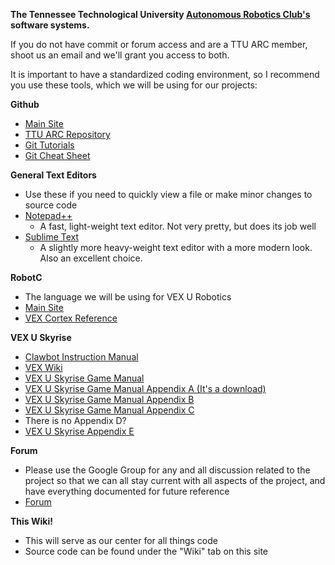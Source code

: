 **The Tennessee Technological University [Autonomous Robotics Club's](http://orgs.tntech.edu/arc/) software systems.**

If you do not have commit or forum access and are a TTU ARC member, shoot us an email and we'll grant you access to both.


It is important to have a standardized coding environment, so I recommend you use these tools, which we will be using for our projects:



**Github**
  * [Main Site](https://github.com/)
  * [TTU ARC Repository](https://github.com/TNTECHARC)
  * [Git Tutorials](https://help.github.com/articles/set-up-git)
  * [Git Cheat Sheet](https://training.github.com/kit/downloads/github-git-cheat-sheet.pdf)


**General Text Editors**
  * Use these if you need to quickly view a file or make minor changes to source code
  * [Notepad++](http://notepad-plus-plus.org/)
    * A fast, light-weight text editor. Not very pretty, but does its job well
  * [Sublime Text](https://www.sublimetext.com/)
    * A slightly more heavy-weight text editor with a more modern look. Also an excellent choice.

**RobotC**
  * The language we will be using for VEX U Robotics
  * [Main Site](http://www.robotc.net/)
  * [VEX Cortex Reference](http://www.education.rec.ri.cmu.edu/products/teaching_robotc_cortex/fundamentals/naturallanguage/Natural_Language_Cortex.pdf)

**VEX U Skyrise**
  * [Clawbot Instruction Manual](https://tntech-arc.googlecode.com/git/276-2600-CLAWBOT-INST-0512.pdf)
  * [VEX Wiki](http://www.vexrobotics.com/wiki/Skyrise)
  * [VEX U Skyrise Game Manual](http://content.vexrobotics.com/docs/vex-skyrise/VEX-Skyrise-GameManual-Rev20140729.pdf)
  * [VEX U Skyrise Game Manual Appendix A (It's a download)](http://link.vex.com/docs/vex-skyrise/VEX-Skyrise-Appendix-A-Field-Specifications)
  * [VEX U Skyrise Game Manual Appendix B](http://content.vexrobotics.com/docs/vex-skyrise/VEX-Skyrise-Appendix-B-Robot-Skills-Challenge-Rev20140729.pdf)
  * [VEX U Skyrise Game Manual Appendix C](http://content.vexrobotics.com/docs/vex-skyrise/VEX-Skyrise-Appendix-C-Programming-Skills-Challenge-Rev20140729.pdf)
  * There is no Appendix D?
  * [VEX U Skyrise Appendix E](http://content.vexrobotics.com/docs/vex-skyrise/VEX-Skyrise-Appendix-E-VEX-U-Rev20140729.pdf)

**Forum**
  * Please use the Google Group for any and all discussion related to the project so that we can all stay current with all aspects of the project, and have everything documented for future reference
  * [Forum](https://groups.google.com/forum/#!forum/ttu-autonomous-robotics-club)

**This Wiki!**
  * This will serve as our center for all things code
  * Source code can be found under the "Wiki" tab on this site